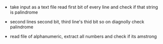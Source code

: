 - take input as a text file
read first bit of every line and check if that string is palindrome

- second lines second bit, third line's thid bit so on diagnolly check palindrome

- read file of alphanumeric, extract all numbers and check if its amstrong
